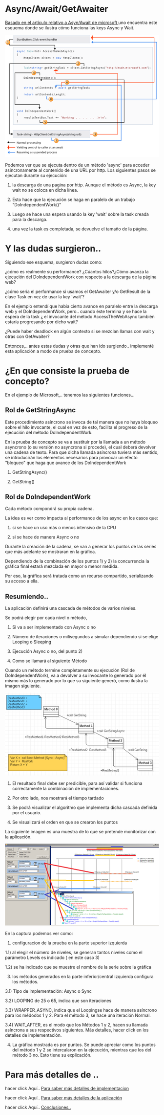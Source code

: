 # Async/Await/GetAwaiter

[Basado en el artículo relativo a Asyn/Await de microsoft ](https://docs.microsoft.com/es-es/dotnet/csharp/programming-guide/concepts/async/)
uno encuentra este esquema donde se ilustra 
cómo funciona las keys Async y Wait.

![alt text](img/msdnAsyncpicture.png)

Podemos ver que se ejecuta dentro de un método 'async' para acceder asincronamente al contenido de una URL por http. Los siguientes pasos se ejecutan durante su ejecución:

1) la descarga de una pagina por http. Aunque el método es Async, la key wait no se coloca en dicha línea.

2) Esto hace que la ejecución se haga en paralelo de un trabajo "DoIndependentWork()" 

3) Luego se hace una espera usando la key 'wait' sobre la task creada para la descarga.

4) una vez la task es completada, se devuelve el tamaño de la página.

# Y las dudas surgieron..

Siguiendo ese esquema, surgieron dudas como:

¿cómo es realmente su performance?
¿Cúantos hilos?¿Cómo avanza la ejecución del DoIndependentWork con respecto a la descarga de la página web?

¿cómo seria el performance si usamos el GetAwaiter y/o GetResult de la clase Task en vez de usar la key 'wait'?

En el ejemplo entendí que habia cierto avance en paralelo entre la descarga web y el DoIndependentWork, pero..  cuando éste termina y  se hace la espera de la task ¿ el invocante del método AccessTheWebAsync también estaría progresando por dicho wait?

¿Puede haber deadlock en algún contexto si se mezclan llamas con wait y otras con GetAwaiter?

Entonces,.. antes estas dudas y otras que han ido surgiendo.. implementé esta aplicación a modo de prueba de concepto. 

# ¿En que consiste la prueba de concepto?

En el ejemplo de Microsoft,.. tenemos las siguientes funciones...

## Rol de GetStringAsync ##

Este procedimiento asíncrono se invoca 
de tal manera que no haya bloqueo sobre el hilo invocante, el cual en vez de esto, facilita el progreso de la ejecución del método DoIndependentWork.

En la prueba de concepto se va a sustituir por la llamada a un método asyncrono (o su versión no asyncrona si procede), el cual deberá devolver una cadena de texto. Para que dicha llamada asíncrona tuviera más sentido, se introducirán los elementos necesarios para provocar un efecto "bloqueo" que haga que avance de los DoIndependentWork

1) GetStringAsync()

2) GetString()

## Rol de DoIndependentWork ##

Cada método compondrá su propia cadena. 

La idea es ver como impacta al performance de los async en los casos que:

1) si se hace un uso más o menos intensivo de la CPU

2) si se hace de manera Async o no

Durante la creación de la cadena, se van a generar los puntos de las series que más adelante se mostraran en la gráfica.

Dependiendo de la combinación de los puntos 1) y 2) la concurrencia la gráfica final estará mezclada en mayor o menor medida.

Por eso, la gráfica será tratada como un recurso compartido, serializando su acceso a ella.  

## Resumiendo.. ##

La aplicación definirá una cascada de métodos  de varios niveles.

Se podrá elegir por cada nivel o método, 

1) Si va a ser implementado con Async o no

2) Número de iteraciones o milisegundos a simular dependiendo si se elige Looping o Sleeping

3) Ejecución Async o no, del punto 2)

4) Como se llamará al siguiente Método

Cuando un método termine completamente su ejecución (Rol de DoIndependentWork), va a devolver a su invocante lo generado por él mismo más lo generado por lo que su siguiente generó, como ilustra la imagen siguiente.

![alt text](img/callStackMethods.png) 

1) El resultado final debe ser predicible,  para así validar si funciona correctamente la combinación de implementaciones.

2) Por otro lado, nos mostrará el tiempo tardado

3) Se podrá visualizar el algoritmo que implementa dicha cascada definida por el usuario.

4) Se visualizará el orden en que se crearon los puntos

La siguiente imagen es una muestra de lo que se pretende monitorizar con la aplicación.

![alt text](img/Example3Levels.png)

En la captura podemos ver como:

1) configuracion de la prueba en la parte superior izquierda

1.1) al elegir el número de niveles, se generan tantos niveles como el parámetro Levels es indicado ( en este caso 3)

1.2) se ha indicado que se muestre el nombre de la serie sobre la gráfica

3) los métodos generados en la parte inferior/central izquierda configura los métodos.

 3.1)  Tipo de implementación: Async o Sync 

 3.2) LOOPING de 25 o 65, indica que son iteraciones

 3.3) WRAPPER_ASYNC, indica que el Loopingse hace de manera asíncrono para los médodos 1 y 2. Para el método 3, se hace una iteración Normal.

 3.4)  WAIT_AFTER, es el modo que los Métodos 1 y 2, hacen su llamada asíncrona a sus respectivos siguientes. Más detalles, hacer click en los detalles de implementación.


4) La gráfica mostrada es por puntos. Se puede apreciar como los puntos del método 1 y 2 se intercalaron en la ejecución, mientras que los del método 3 no. Esto tiene su explicación.


# Para más detalles de ..

hacer click Aquí.. [Para saber más detalles de implementacion](HowToGraphicSeriesAreDone.md)

hacer click Aquí.. [Para saber más detalles de la aplicación](HowToWork.md)

hacer click Aquí.. [Conclusiones..](Conclusions.md)



